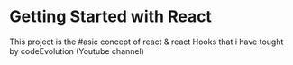 # Getting Started with React

This project is the #asic concept of react & react Hooks  that i have tought by codeEvolution (Youtube channel) 

